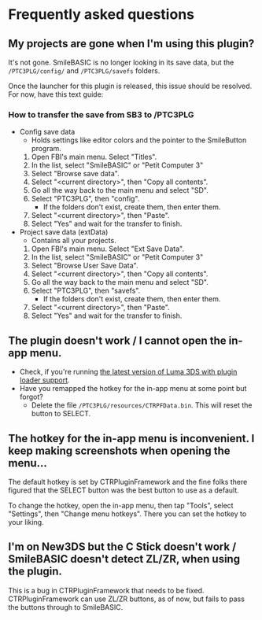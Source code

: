 # Frequently asked questions

## My projects are gone when I'm using this plugin?

It's not gone. SmileBASIC is no longer looking in its save data, but the `/PTC3PLG/config/` and `/PTC3PLG/savefs` folders.

Once the launcher for this plugin is released, this issue should be resolved. For now, have this text guide:

### How to transfer the save from SB3 to /PTC3PLG

- Config save data
  - Holds settings like editor colors and the pointer to the SmileButton program.
  1. Open FBI's main menu. Select "Titles".
  2. In the list, select "SmileBASIC" or "Petit Computer 3"
  3. Select "Browse save data".
  4. Select "\<current directory>", then "Copy all contents".
  5. Go all the way back to the main menu and select "SD".
  6. Select "PTC3PLG", then "config".
      - If the folders don't exist, create them, then enter them.
  7. Select "\<current directory>", then "Paste".
  8. Select "Yes" and wait for the transfer to finish.
- Project save data (extData)
  - Contains all your projects.
  1. Open FBI's main menu. Select "Ext Save Data".
  2. In the list, select "SmileBASIC" or "Petit Computer 3"
  3. Select "Browse User Save Data".
  4. Select "\<current directory>", then "Copy all contents".
  5. Go all the way back to the main menu and select "SD".
  6. Select "PTC3PLG", then "savefs".
      - If the folders don't exist, create them, then enter them.
  7. Select "\<current directory>", then "Paste".
  8. Select "Yes" and wait for the transfer to finish.

## The plugin doesn't work / I cannot open the in-app menu.

- Check, if you're running [the latest version of Luma 3DS with plugin loader support](https://github.com/Nanquitas/Luma3DS/releases/latest).
- Have you remapped the hotkey for the in-app menu at some point but forgot?
  - Delete the file `/PTC3PLG/resources/CTRPFData.bin`. This will reset the button to SELECT.

## The hotkey for the in-app menu is inconvenient. I keep making screenshots when opening the menu...

The default hotkey is set by CTRPluginFramework and the fine folks there figured that the SELECT button was the best button to use as a default.

To change the hotkey, open the in-app menu, then tap "Tools", select "Settings", then "Change menu hotkeys". There you can set the hotkey to your liking.

## I'm on New3DS but the C Stick doesn't work / SmileBASIC doesn't detect ZL/ZR, when using the plugin.

This is a bug in CTRPluginFramework that needs to be fixed. CTRPluginFramework can use ZL/ZR buttons, as of now, but fails to pass the buttons through to SmileBASIC.